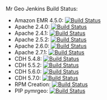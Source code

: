 Mr Geo Jenkins Build Status:

* Amazon EMR 4.5.0: [![Build Status](http://jenkins.dgis-dev.com:8080/job/mrgeo-opensource-aws/badge/icon)](http://jenkins.dgis-dev.com:8080/job/mrgeo-opensource-aws/)
* Apache 2.4.0: [![Build Status](http://jenkins.dgis-dev.com:8080/job/mrgeo-opensource-apache240/badge/icon)](http://jenkins.dgis-dev.com:8080/job/mrgeo-opensource-apache240/)
* Apache 2.4.1: [![Build Status](http://jenkins.dgis-dev.com:8080/job/mrgeo-opensource-apache241/badge/icon)](http://jenkins.dgis-dev.com:8080/job/mrgeo-opensource-apache241/)
* Apache 2.5.2: [![Build Status](http://jenkins.dgis-dev.com:8080/job/mrgeo-opensource-apache252/badge/icon)](http://jenkins.dgis-dev.com:8080/job/mrgeo-opensource-apache252/)
* Apache 2.6.0: [![Build Status](http://jenkins.dgis-dev.com:8080/job/mrgeo-opensource-apache260/badge/icon)](http://jenkins.dgis-dev.com:8080/job/mrgeo-opensource-apache260/)
* Apache 2.7.1: [![Build Status](http://jenkins.dgis-dev.com:8080/job/mrgeo-opensource-apache271/badge/icon)](http://jenkins.dgis-dev.com:8080/job/mrgeo-opensource-apache271/)
* CDH 5.4.8: [![Build Status](http://jenkins.dgis-dev.com:8080/job/mrgeo-opensource-cdh5.4.8-yarn/badge/icon)](http://jenkins.dgis-dev.com:8080/job/mrgeo-opensource-cdh5.4.8-yarn/)
* CDH 5.5.2: [![Build Status](http://jenkins.dgis-dev.com:8080/job/mrgeo-opensource-cdh5.5.2-yarn/badge/icon)](http://jenkins.dgis-dev.com:8080/job/mrgeo-opensource-cdh5.5.2-yarn/)
* CDH 5.6.0: [![Build Status](http://jenkins.dgis-dev.com:8080/job/mrgeo-opensource-cdh5.6.0-yarn/badge/icon)](http://jenkins.dgis-dev.com:8080/job/mrgeo-opensource-cdh5.6.0-yarn/)
* CDH 5.7.0: [![Build Status](http://jenkins.dgis-dev.com:8080/job/mrgeo-opensource-cdh5.7.0-yarn/badge/icon)](http://jenkins.dgis-dev.com:8080/job/mrgeo-opensource-cdh5.7.0-yarn/)
* RPM Creation: [![Build Status](http://jenkins.dgis-dev.com:8080/job/mrgeo-opensource-rpm-child-test/badge/icon)](http://jenkins.dgis-dev.com:8080/job/mrgeo-opensource-rpm-child-test/)
* PIP pymrgeo: [![Build Status](http://jenkins.dgis-dev.com:8080/job/pymrgeo-build/badge/icon)](http://jenkins.dgis-dev.com:8080/job/pymrgeo-build/)
